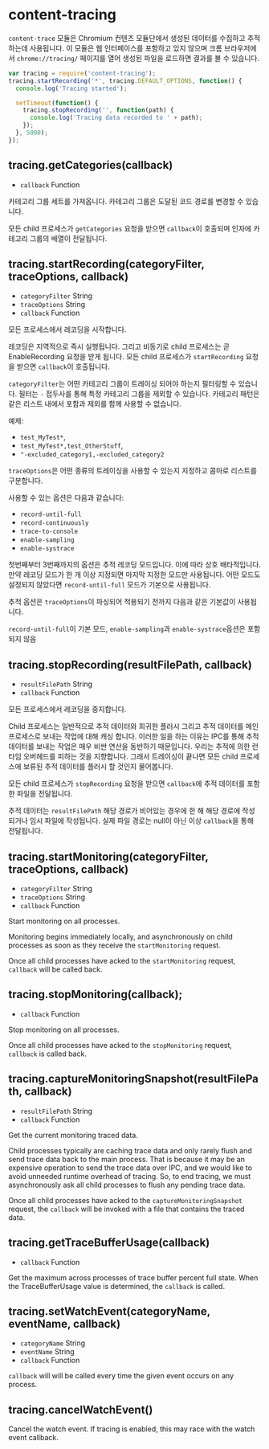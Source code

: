 ﻿# content-tracing

`content-trace` 모듈은 Chromium 컨텐츠 모듈단에서 생성된 데이터를 수집하고 추적하는데 사용됩니다.
이 모듈은 웹 인터페이스를 포함하고 있지 않으며 크롬 브라우저에서 `chrome://tracing/` 페이지를 열어 생성된 파일을 로드하면 결과를 볼 수 있습니다.

```javascript
var tracing = require('content-tracing');
tracing.startRecording('*', tracing.DEFAULT_OPTIONS, function() {
  console.log('Tracing started');

  setTimeout(function() {
    tracing.stopRecording('', function(path) {
      console.log('Tracing data recorded to ' + path);
    });
  }, 5000);
});
```

## tracing.getCategories(callback)

* `callback` Function

카테고리 그룹 세트를 가져옵니다. 카테고리 그룹은 도달된 코드 경로를 변경할 수 있습니다.

모든 child 프로세스가 `getCategories` 요청을 받으면 `callback`이 호출되며 인자에 카테고리 그룹의 배열이 전달됩니다.

## tracing.startRecording(categoryFilter, traceOptions, callback)

* `categoryFilter` String
* `traceOptions` String
* `callback` Function

모든 프로세스에서 레코딩을 시작합니다.

레코딩은 지역적으로 즉시 실행됩니다. 그리고 비동기로 child 프로세스는 곧 EnableRecording 요청을 받게 됩니다.
모든 child 프로세스가 `startRecording` 요청을 받으면 `callback`이 호출됩니다.

`categoryFilter`는 어떤 카테고리 그룹이 트레이싱 되어야 하는지 필터링할 수 있습니다.
필터는 `-` 접두사를 통해 특정 카테고리 그룹을 제외할 수 있습니다.
카테고리 패턴은 같은 리스트 내에서 포함과 제외를 함께 사용할 수 없습니다.

예제:

* `test_MyTest*`,
* `test_MyTest*,test_OtherStuff`,
* `"-excluded_category1,-excluded_category2`

`traceOptions`은 어떤 종류의 트레이싱을 사용할 수 있는지 지정하고 콤마로 리스트를 구분합니다.

사용할 수 있는 옵션은 다음과 같습니다:

* `record-until-full`
* `record-continuously`
* `trace-to-console`
* `enable-sampling`
* `enable-systrace`

첫번째부터 3번째까지의 옵션은 추적 레코딩 모드입니다. 이에 따라 상호 배타적입니다.
만약 레코딩 모드가 한 개 이상 지정되면 마지막 지정한 모드만 사용됩니다.
어떤 모드도 설정되지 않았다면 `record-until-full` 모드가 기본으로 사용됩니다.

추적 옵션은 `traceOptions`이 파싱되어 적용되기 전까지 다음과 같은 기본값이 사용됩니다.

`record-until-full`이 기본 모드, `enable-sampling`과 `enable-systrace`옵션은 포함되지 않음

## tracing.stopRecording(resultFilePath, callback)

* `resultFilePath` String
* `callback` Function

모든 프로세스에서 레코딩을 중지합니다.

Child 프로세스는 일반적으로 추적 데이터와 희귀한 플러시 그리고 추적 데이터를 메인 프로세스로 보내는 작업에 대해 캐싱 합니다.
이러한 일을 하는 이유는 IPC를 통해 추적 데이터를 보내는 작업은 매우 비싼 연산을 동반하기 때문입니다.
우리는 추적에 의한 런타임 오버헤드를 피하는 것을 지향합니다.
그래서 트레이싱이 끝나면 모든 child 프로세스에 보류된 추적 데이터를 플러시 할 것인지 물어봅니다.

모든 child 프로세스가 `stopRecording` 요청을 받으면 `callback`에 추적 데이터를 포함한 파일을 전달됩니다.

추적 데이터는 `resultFilePath` 해당 경로가 비어있는 경우에 한 해 해당 경로에 작성되거나 임시 파일에 작성됩니다.
실제 파일 경로는 null이 아닌 이상 `callback`을 통해 전달됩니다.

## tracing.startMonitoring(categoryFilter, traceOptions, callback)

* `categoryFilter` String
* `traceOptions` String
* `callback` Function

Start monitoring on all processes.

Monitoring begins immediately locally, and asynchronously on child processes as
soon as they receive the `startMonitoring` request.

Once all child processes have acked to the `startMonitoring` request,
`callback` will be called back.

## tracing.stopMonitoring(callback);

* `callback` Function

Stop monitoring on all processes.

Once all child processes have acked to the `stopMonitoring` request, `callback`
is called back.

## tracing.captureMonitoringSnapshot(resultFilePath, callback)

* `resultFilePath` String
* `callback` Function

Get the current monitoring traced data.

Child processes typically are caching trace data and only rarely flush and send
trace data back to the main process. That is because it may be an expensive
operation to send the trace data over IPC, and we would like to avoid unneeded
runtime overhead of tracing. So, to end tracing, we must asynchronously ask all
child processes to flush any pending trace data.

Once all child processes have acked to the `captureMonitoringSnapshot` request,
the `callback` will be invoked with a file that contains the traced data.

## tracing.getTraceBufferUsage(callback)

* `callback` Function

Get the maximum across processes of trace buffer percent full state. When the
TraceBufferUsage value is determined, the `callback` is called.

## tracing.setWatchEvent(categoryName, eventName, callback)

* `categoryName` String
* `eventName` String
* `callback` Function

`callback` will will be called every time the given event occurs on any
process.

## tracing.cancelWatchEvent()

Cancel the watch event. If tracing is enabled, this may race with the watch
event callback.
